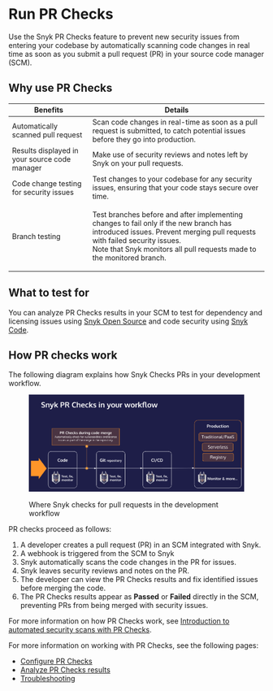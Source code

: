 # Run PR Checks

Use the Snyk PR Checks feature to prevent new security issues from entering your codebase by automatically scanning code changes in real time as soon as you submit a pull request (PR) in your source code manager (SCM).

## Why use PR Checks

| Benefits                                      | Details                                                                                                                                                                                                                                                 |
| --------------------------------------------- | ------------------------------------------------------------------------------------------------------------------------------------------------------------------------------------------------------------------------------------------------------- |
| Automatically scanned pull request            | Scan code changes in real-time as soon as a pull request is submitted, to catch potential issues before they go into production.                                                                                                                        |
| Results displayed in your source code manager | Make use of security reviews and notes left by Snyk on your pull requests.                                                                                                                                                                              |
| Code change testing for security issues       | Test changes to your codebase for any security issues, ensuring that your code stays secure over time.                                                                                                                                                  |
| Branch testing                                | <p>Test branches before and after implementing changes to fail only if the new branch has introduced issues. Prevent merging pull requests with failed security issues. <br>Note that Snyk monitors all pull requests made to the monitored branch.</p> |

## What to test for

You can analyze PR Checks results in your SCM to test for dependency and licensing issues using [Snyk Open Source](../snyk-open-source/) and code security using [Snyk Code](../snyk-code/).

## How PR checks work

The following diagram explains how Snyk Checks PRs in your development workflow.

<figure><img src="../../.gitbook/assets/Screenshot 2022-09-20 at 11.27.44 (1) (1).png" alt="Where Snyk checks for pull requests in the development workflow."><figcaption><p>Where Snyk checks for pull requests in the development workflow</p></figcaption></figure>

PR checks proceed as follows:

1. A developer creates a pull request (PR) in an SCM integrated with Snyk.
2. A webhook is triggered from the SCM to Snyk
3. Snyk automatically scans the code changes in the PR for issues.
4. Snyk leaves security reviews and notes on the PR.
5. The developer can view the PR Checks results and fix identified issues before merging the code.
6. The PR Checks results appear as **Passed** or **Failed** directly in the SCM, preventing PRs from being merged with security issues.

For more information on how PR Checks work, see [Introduction to automated security scans with PR Checks](introduction-to-automated-security-scans-with-pr-checks.md).

For more information on working with PR Checks, see the following pages:

* [Configure PR Checks](configure-pr-checks.md)
* [Analyze PR Checks results](analyze-pr-checks-results.md)
* [Troubleshooting](troubleshooting.md)
